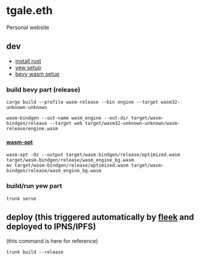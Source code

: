 # tgale.eth
Personal website

## dev
- [install rust](https://www.rust-lang.org/tools/install)
- [yew setup](https://yew.rs/docs/getting-started/introduction)
- [bevy wasm setup](https://github.com/bevyengine/bevy/tree/latest/examples#wasm)

### build bevy part (release)
```shell
cargo build --profile wasm-release --bin engine --target wasm32-unknown-unknown
```
```shell
wasm-bindgen --out-name wasm_engine --out-dir target/wasm-bindgen/release --target web target/wasm32-unknown-unknown/wasm-release/engine.wasm
```

#### [wasm-opt](https://archlinux.org/packages/community/x86_64/binaryen/)
```shell
wasm-opt -Oz --output target/wasm-bindgen/release/optimized.wasm target/wasm-bindgen/release/wasm_engine_bg.wasm
mv target/wasm-bindgen/release/optimized.wasm target/wasm-bindgen/release/wasm_engine_bg.wasm
```

### build/run yew part
```shell
trunk serve
```

## deploy (this triggered automatically by [fleek](https://app.fleek.co/) and deployed to IPNS/IPFS)
(this command is here for reference)
```shell
trunk build --release
```
 